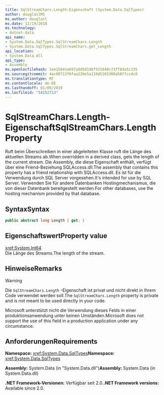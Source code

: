 ```yaml
---
title: SqlStreamChars.Length-Eigenschaft (System.Data.SqlTypes)
author: douglaslMS
ms.author: douglasl
ms.date: 12/19/2018
ms.technology:
- dotnet-data
api_name:
- System.Data.SqlTypes.SqlStreamChars.Length
- System.Data.SqlTypes.SqlStreamChars.get_Length
api_location:
- System.Data.dll
api_type:
- Assembly
ms.openlocfilehash: 1ee15641e697a9d5d146f921640c73ff84a5c335
ms.sourcegitcommit: 4ac80713f6faa220e5a119d5165308a58f7ccdc8
ms.translationtype: MT
ms.contentlocale: de-DE
ms.lasthandoff: 01/09/2019
ms.locfileid: "54152713"
---
```

# <a name="sqlstreamcharslength-property"></a><span data-ttu-id="b059a-102">SqlStreamChars.Length-Eigenschaft</span><span class="sxs-lookup"><span data-stu-id="b059a-102">SqlStreamChars.Length Property</span></span>

<span data-ttu-id="b059a-103">Ruft beim Überschreiben in einer abgeleiteten Klasse ruft die Länge des aktuellen Streams ab.</span><span class="sxs-lookup"><span data-stu-id="b059a-103">When overridden in a derived class, gets the length of the current stream.</span></span> <span data-ttu-id="b059a-104">Die Assembly, die diese Eigenschaft enthält, verfügt über eine Friend-Beziehung SQLAccess.dll.</span><span class="sxs-lookup"><span data-stu-id="b059a-104">The assembly that contains this property has a friend relationship with SQLAccess.dll.</span></span> <span data-ttu-id="b059a-105">Es ist für die Verwendung durch SQL Server vorgesehen.</span><span class="sxs-lookup"><span data-stu-id="b059a-105">It's intended for use by SQL Server.</span></span> <span data-ttu-id="b059a-106">Verwenden Sie für andere Datenbanken Hostingmechanismus, die von dieser Datenbank bereitgestellt werden.</span><span class="sxs-lookup"><span data-stu-id="b059a-106">For other databases, use the hosting mechanism provided by that database.</span></span>

## <a name="syntax"></a><span data-ttu-id="b059a-107">Syntax</span><span class="sxs-lookup"><span data-stu-id="b059a-107">Syntax</span></span>

```csharp
public abstract long Length { get; }
```

## <a name="property-value"></a><span data-ttu-id="b059a-108">Eigenschaftswert</span><span class="sxs-lookup"><span data-stu-id="b059a-108">Property value</span></span>

<xref:System.Int64>\
<span data-ttu-id="b059a-109">Die Länge des Streams.</span><span class="sxs-lookup"><span data-stu-id="b059a-109">The length of the stream.</span></span>

## <a name="remarks"></a><span data-ttu-id="b059a-110">Hinweise</span><span class="sxs-lookup"><span data-stu-id="b059a-110">Remarks</span></span>

> [!WARNING]
> <span data-ttu-id="b059a-111">Die `SqlStreamChars.Length` -Eigenschaft ist privat und nicht direkt in Ihrem Code verwendet werden soll.</span><span class="sxs-lookup"><span data-stu-id="b059a-111">The `SqlStreamChars.Length` property is private and is not meant to be used directly in your code.</span></span>
>
> <span data-ttu-id="b059a-112">Microsoft unterstützt nicht die Verwendung dieses Felds in einer produktionsanwendung unter keinen Umständen.</span><span class="sxs-lookup"><span data-stu-id="b059a-112">Microsoft does not support the use of this field in a production application under any circumstance.</span></span>

## <a name="requirements"></a><span data-ttu-id="b059a-113">Anforderungen</span><span class="sxs-lookup"><span data-stu-id="b059a-113">Requirements</span></span>

<span data-ttu-id="b059a-114">**Namespace:** <xref:System.Data.SqlTypes></span><span class="sxs-lookup"><span data-stu-id="b059a-114">**Namespace:** <xref:System.Data.SqlTypes></span></span>

<span data-ttu-id="b059a-115">**Assembly:** System.Data (in "System.Data.dll")</span><span class="sxs-lookup"><span data-stu-id="b059a-115">**Assembly:** System.Data (in System.Data.dll)</span></span>

<span data-ttu-id="b059a-116">**.NET Framework-Versionen:** Verfügbar seit 2.0.</span><span class="sxs-lookup"><span data-stu-id="b059a-116">**.NET Framework versions:** Available since 2.0.</span></span>